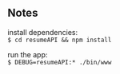 ## Notes
install dependencies:                                                                                                                                                                      
`$ cd resumeAPI && npm install`                                

run the app:                                                                                                                                                                               
`$ DEBUG=resumeAPI:* ./bin/www`